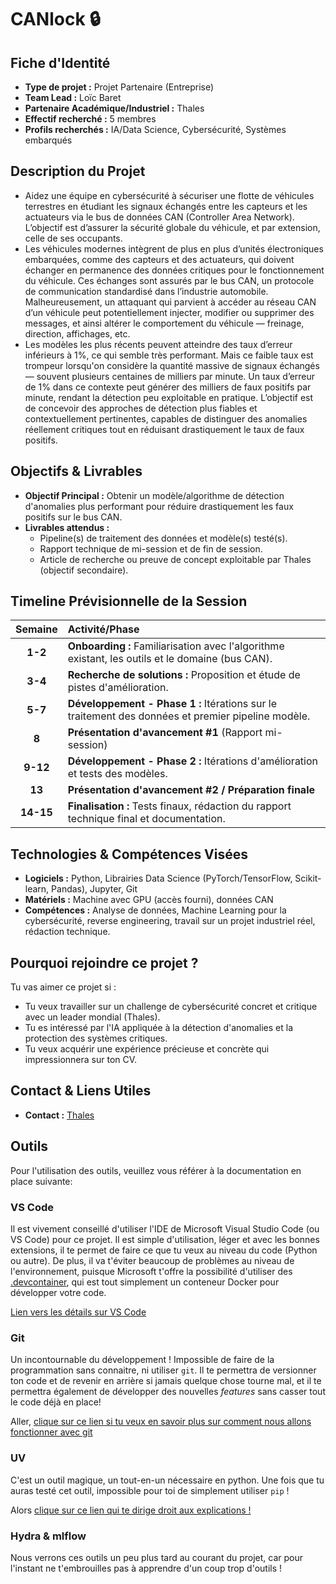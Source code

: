 # CANlock 🔒

## Fiche d'Identité

*   **Type de projet :** Projet Partenaire (Entreprise)
*   **Team Lead :** Loïc Baret
*   **Partenaire Académique/Industriel :** Thales
*   **Effectif recherché :** 5 membres
*   **Profils recherchés :** IA/Data Science, Cybersécurité, Systèmes embarqués

## Description du Projet

- Aidez une équipe en cybersécurité à sécuriser une flotte de véhicules terrestres en étudiant les signaux échangés entre les capteurs et les actuateurs via le bus de données CAN (Controller Area Network). L’objectif est d’assurer la sécurité globale du véhicule, et par extension, celle de ses occupants.
- Les véhicules modernes intègrent de plus en plus d’unités électroniques embarquées, comme des capteurs et des actuateurs, qui doivent échanger en permanence des données critiques pour le fonctionnement du véhicule. Ces échanges sont assurés par le bus CAN, un protocole de communication standardisé dans l’industrie automobile. Malheureusement, un attaquant qui parvient à accéder au réseau CAN d’un véhicule peut potentiellement injecter, modifier ou supprimer des messages, et ainsi altérer le comportement du véhicule — freinage, direction, affichages, etc.
- Les modèles les plus récents peuvent atteindre des taux d’erreur inférieurs à 1%, ce qui semble très performant. Mais ce faible taux est trompeur lorsqu'on considère la quantité massive de signaux échangés — souvent plusieurs centaines de milliers par minute. Un taux d’erreur de 1% dans ce contexte peut générer des milliers de faux positifs par minute, rendant la détection peu exploitable en pratique. L’objectif est de concevoir des approches de détection plus fiables et contextuellement pertinentes, capables de distinguer des anomalies réellement critiques tout en réduisant drastiquement le taux de faux positifs.

## Objectifs & Livrables

*   **Objectif Principal :** Obtenir un modèle/algorithme de détection d'anomalies plus performant pour réduire drastiquement les faux positifs sur le bus CAN.
*   **Livrables attendus :**
    *   Pipeline(s) de traitement des données et modèle(s) testé(s).
    *   Rapport technique de mi-session et de fin de session.
    *   Article de recherche ou preuve de concept exploitable par Thales (objectif secondaire).

## Timeline Prévisionnelle de la Session

| Semaine | Activité/Phase                                                                                     |
| :-----: | :------------------------------------------------------------------------------------------------- |
|  **1-2**  | **Onboarding :** Familiarisation avec l'algorithme existant, les outils et le domaine (bus CAN). |
|  **3-4**  | **Recherche de solutions :** Proposition et étude de pistes d'amélioration.                        |
|  **5-7**  | **Développement - Phase 1 :** Itérations sur le traitement des données et premier pipeline modèle. |
|   **8**   | **Présentation d'avancement #1** (Rapport mi-session)                                              |
| **9-12**  | **Développement - Phase 2 :** Itérations d'amélioration et tests des modèles.                      |
|  **13**   | **Présentation d'avancement #2 / Préparation finale**                                              |
| **14-15** | **Finalisation :** Tests finaux, rédaction du rapport technique final et documentation.            |

## Technologies & Compétences Visées

*   **Logiciels :** Python, Librairies Data Science (PyTorch/TensorFlow, Scikit-learn, Pandas), Jupyter, Git
*   **Matériels :** Machine avec GPU (accès fourni), données CAN
*   **Compétences :** Analyse de données, Machine Learning pour la cybersécurité, reverse engineering, travail sur un projet industriel réel, rédaction technique.

## Pourquoi rejoindre ce projet ?

Tu vas aimer ce projet si :
*   Tu veux travailler sur un challenge de cybersécurité concret et critique avec un leader mondial (Thales).
*   Tu es intéressé par l'IA appliquée à la détection d'anomalies et la protection des systèmes critiques.
*   Tu veux acquérir une expérience précieuse et concrète qui impressionnera sur ton CV.

## Contact & Liens Utiles
*   **Contact :** [Thales](https://www.thalesgroup.com/en)

## Outils

Pour l'utilisation des outils, veuillez vous référer à la documentation en place suivante:

### VS Code

Il est vivement conseillé d'utiliser l'IDE de Microsoft Visual Studio Code (ou VS Code) pour ce projet. Il est simple d'utilisation, léger et avec les bonnes extensions, il te permet de faire ce que tu veux au niveau du code (Python ou autre). De plus, il va t'éviter beaucoup de problèmes au niveau de l'environnement, puisque Microsoft t'offre la possibilité d'utiliser des [.devcontainer](#devcontainer), qui est tout simplement un conteneur Docker pour développer votre code.

[Lien vers les détails sur VS Code](./doc/vscode.md)

### Git

Un incontournable du développement ! Impossible de faire de la programmation sans connaitre, ni utiliser `git`. Il te permettra de versionner ton code et de revenir en arrière si jamais quelque chose tourne mal, et il te permettra également de développer des nouvelles *features* sans casser tout le code déjà en place!

Aller, [clique sur ce lien si tu veux en savoir plus sur comment nous allons fonctionner avec git](./doc/git.md)

### UV

C'est un outil magique, un tout-en-un nécessaire en python. Une fois que tu auras testé cet outil, impossible pour toi de simplement utiliser `pip` !

Alors [clique sur ce lien qui te dirige droit aux explications !](./doc/uv.md)

### Hydra & mlflow

Nous verrons ces outils un peu plus tard au courant du projet, car pour l'instant ne t'embrouilles pas à apprendre d'un coup trop d'outils !
